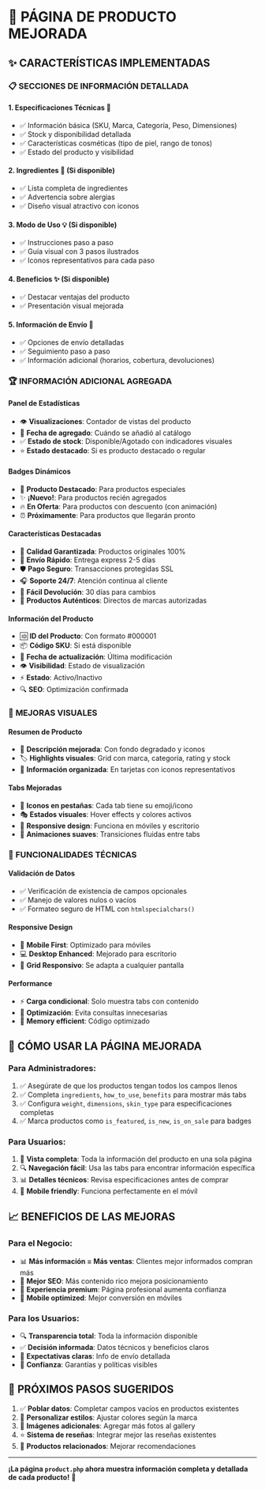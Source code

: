 # 🎯 PÁGINA DE PRODUCTO MEJORADA

## ✨ **CARACTERÍSTICAS IMPLEMENTADAS**

### 📋 **SECCIONES DE INFORMACIÓN DETALLADA**

#### 1. **Especificaciones Técnicas** 🔧
- ✅ Información básica (SKU, Marca, Categoría, Peso, Dimensiones)
- ✅ Stock y disponibilidad detallada
- ✅ Características cosméticas (tipo de piel, rango de tonos)
- ✅ Estado del producto y visibilidad

#### 2. **Ingredientes** 🧪 (Si disponible)
- ✅ Lista completa de ingredientes
- ✅ Advertencia sobre alergias
- ✅ Diseño visual atractivo con iconos

#### 3. **Modo de Uso** 💡 (Si disponible)  
- ✅ Instrucciones paso a paso
- ✅ Guía visual con 3 pasos ilustrados
- ✅ Iconos representativos para cada paso

#### 4. **Beneficios** ✨ (Si disponible)
- ✅ Destacar ventajas del producto
- ✅ Presentación visual mejorada

#### 5. **Información de Envío** 🚚
- ✅ Opciones de envío detalladas
- ✅ Seguimiento paso a paso
- ✅ Información adicional (horarios, cobertura, devoluciones)

### 🏆 **INFORMACIÓN ADICIONAL AGREGADA**

#### **Panel de Estadísticas**
- 👁️ **Visualizaciones**: Contador de vistas del producto
- 📅 **Fecha de agregado**: Cuándo se añadió al catálogo
- ✅ **Estado de stock**: Disponible/Agotado con indicadores visuales
- ⭐ **Estado destacado**: Si es producto destacado o regular

#### **Badges Dinámicos**
- 👑 **Producto Destacado**: Para productos especiales
- ✨ **¡Nuevo!**: Para productos recién agregados
- 🔥 **En Oferta**: Para productos con descuento (con animación)
- ⏰ **Próximamente**: Para productos que llegarán pronto

#### **Características Destacadas**
- 🏅 **Calidad Garantizada**: Productos originales 100%
- 🚀 **Envío Rápido**: Entrega express 2-5 días
- 🛡️ **Pago Seguro**: Transacciones protegidas SSL
- 🎧 **Soporte 24/7**: Atención continua al cliente
- 🔄 **Fácil Devolución**: 30 días para cambios
- 📜 **Productos Auténticos**: Directos de marcas autorizadas

#### **Información del Producto**
- 🆔 **ID del Producto**: Con formato #000001
- 📦 **Código SKU**: Si está disponible
- 📅 **Fecha de actualización**: Última modificación
- 👁️ **Visibilidad**: Estado de visualización
- ⚡ **Estado**: Activo/Inactivo
- 🔍 **SEO**: Optimización confirmada

### 🎨 **MEJORAS VISUALES**

#### **Resumen de Producto**
- 📝 **Descripción mejorada**: Con fondo degradado y iconos
- 🏷️ **Highlights visuales**: Grid con marca, categoría, rating y stock
- 🎯 **Información organizada**: En tarjetas con iconos representativos

#### **Tabs Mejoradas**
- 🎨 **Iconos en pestañas**: Cada tab tiene su emoji/icono
- 🎭 **Estados visuales**: Hover effects y colores activos  
- 📱 **Responsive design**: Funciona en móviles y escritorio
- 🎪 **Animaciones suaves**: Transiciones fluidas entre tabs

### 🔧 **FUNCIONALIDADES TÉCNICAS**

#### **Validación de Datos**
- ✅ Verificación de existencia de campos opcionales
- ✅ Manejo de valores nulos o vacíos
- ✅ Formateo seguro de HTML con `htmlspecialchars()`

#### **Responsive Design**
- 📱 **Mobile First**: Optimizado para móviles
- 💻 **Desktop Enhanced**: Mejorado para escritorio
- 🔄 **Grid Responsivo**: Se adapta a cualquier pantalla

#### **Performance**
- ⚡ **Carga condicional**: Solo muestra tabs con contenido
- 🎯 **Optimización**: Evita consultas innecesarias
- 💾 **Memory efficient**: Código optimizado

## 🚀 **CÓMO USAR LA PÁGINA MEJORADA**

### **Para Administradores:**
1. ✅ Asegúrate de que los productos tengan todos los campos llenos
2. ✅ Completa `ingredients`, `how_to_use`, `benefits` para mostrar más tabs
3. ✅ Configura `weight`, `dimensions`, `skin_type` para especificaciones completas
4. ✅ Marca productos como `is_featured`, `is_new`, `is_on_sale` para badges

### **Para Usuarios:**
1. 👀 **Vista completa**: Toda la información del producto en una sola página
2. 🔍 **Navegación fácil**: Usa las tabs para encontrar información específica
3. 📊 **Detalles técnicos**: Revisa especificaciones antes de comprar
4. 📱 **Mobile friendly**: Funciona perfectamente en el móvil

## 📈 **BENEFICIOS DE LAS MEJORAS**

### **Para el Negocio:**
- 📊 **Más información = Más ventas**: Clientes mejor informados compran más
- 🎯 **Mejor SEO**: Más contenido rico mejora posicionamiento
- 💎 **Experiencia premium**: Página profesional aumenta confianza
- 📱 **Mobile optimized**: Mejor conversión en móviles

### **Para los Usuarios:**
- 🔍 **Transparencia total**: Toda la información disponible
- ✅ **Decisión informada**: Datos técnicos y beneficios claros
- 🚚 **Expectativas claras**: Info de envío detallada
- 💯 **Confianza**: Garantías y políticas visibles

## 🎯 **PRÓXIMOS PASOS SUGERIDOS**

1. ✅ **Poblar datos**: Completar campos vacíos en productos existentes
2. 🎨 **Personalizar estilos**: Ajustar colores según la marca
3. 📸 **Imágenes adicionales**: Agregar más fotos al gallery
4. ⭐ **Sistema de reseñas**: Integrar mejor las reseñas existentes
5. 🔗 **Productos relacionados**: Mejorar recomendaciones

---

**¡La página `product.php` ahora muestra información completa y detallada de cada producto!** 🎉
